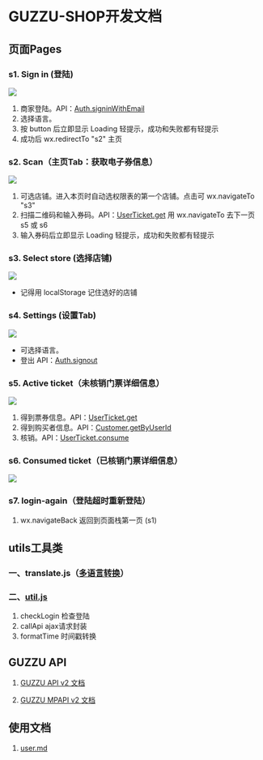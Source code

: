 # GUZZU-SHOP开发文档

##  页面Pages

### s1. Sign in (登陆)

![](./doc/s1-signin.png)
1. 商家登陆。API：[Auth.signinWithEmail](https://mp-dev.guzzu.cn/mpapi/2/Auth.signinWithEmail)
2. 选择语言。
3. 按 button 后立即显示 Loading 轻提示，成功和失败都有轻提示
4. 成功后 wx.redirectTo "s2" 主页

### s2. Scan（主页Tab：获取电子券信息）

![](./doc/s2-main.png)
1. 可选店铺。进入本页时自动选权限表的第一个店铺。点击可 wx.navigateTo "s3"
2. 扫描二维码和输入券码。API：[UserTicket.get](https://mp-dev.guzzu.cn/mpapi/2/UserTicket.get) 用 wx.navigateTo 去下一页 s5 或 s6
3. 输入券码后立即显示 Loading 轻提示，成功和失败都有轻提示

### s3. Select store (选择店铺)

![](./doc/s3-select-store.png)

* 记得用 localStorage 记住选好的店铺

### s4. Settings (设置Tab)

![](./doc/s4-settings.png)
* 可选择语言。
* 登出 API：[Auth.signout](https://mp-dev.guzzu.cn/mpapi/2/Auth.signout)

### s5. Active ticket（未核销门票详细信息）

![](./doc/s5-ticket-active.png)
1. 得到票券信息。API：[UserTicket.get](https://mp-dev.guzzu.cn/mpapi/2/UserTicket.get)
2. 得到购买者信息。API：[Customer.getByUserId](https://mp-dev.guzzu.cn/mpapi/2/Customer.getByUserId)
3. 核销。API：[UserTicket.consume](https://mp-dev.guzzu.cn/mpapi/2/UserTicket.consume)

### s6. Consumed ticket（已核销门票详细信息）

![](./doc/s6-ticket-consumed.png)

### s7. login-again（登陆超时重新登陆）

1. wx.navigateBack 返回到页面栈第一页 (s1)

## utils工具类

### 一、translate.js（[多语言转换](./utils/translate.js)）

### 二、[util.js](./utils/util.js)

1. checkLogin 检查登陆
2. callApi ajax请求封装
3. formatTime 时间戳转换

## GUZZU API

1. [GUZZU API v2 文档](https://dev.guzzu.cn/guzzu-doc/api2/)

2. [GUZZU MPAPI v2 文档](https://dev.guzzu.cn/guzzu-doc/mpapi2/)

## 使用文档

1. [user.md](user.md)